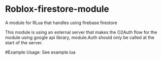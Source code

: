 # Roblox-firestore-module
A module for RLua that handles using firebase firestore

This module is using an external server that makes the O2Auth flow for the module using google api library, module.Auth should only be called at the start of the server.

#Example Usage:
See example.lua
